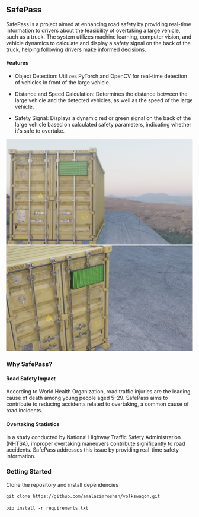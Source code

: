 ## SafePass

SafePass is a project aimed at enhancing road safety by providing real-time information to drivers about the feasibility of overtaking a large vehicle, such as a truck. The system utilizes machine learning, computer vision, and vehicle dynamics to calculate and display a safety signal on the back of the truck, helping following drivers make informed decisions.

#### Features

- Object Detection: Utilizes PyTorch and OpenCV for real-time detection of vehicles in front of the large vehicle.

- Distance and Speed Calculation: Determines the distance between the large vehicle and the detected vehicles, as well as the speed of the large vehicle.

- Safety Signal: Displays a dynamic red or green signal on the back of the large vehicle based on calculated safety parameters, indicating whether it's safe to overtake.

![SafePass](render1.jpeg)
![SafePass](render2.jpeg)

### Why SafePass?

#### Road Safety Impact
According to World Health Organization, road traffic injuries are the leading cause of death among young people aged 5–29. SafePass aims to contribute to reducing accidents related to overtaking, a common cause of road incidents.

#### Overtaking Statistics
In a study conducted by National Highway Traffic Safety Administration (NHTSA), improper overtaking maneuvers contribute significantly to road accidents. SafePass addresses this issue by providing real-time safety information.


### Getting Started

Clone the repository and install dependencies

```
git clone https://github.com/amalazimroshan/volkswagon.git

pip install -r requirements.txt
```